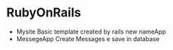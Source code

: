 # RubyOnRails

- Mysite
Basic template created by rails new nameApp
- MessegeApp 
Create Messages e save in database

